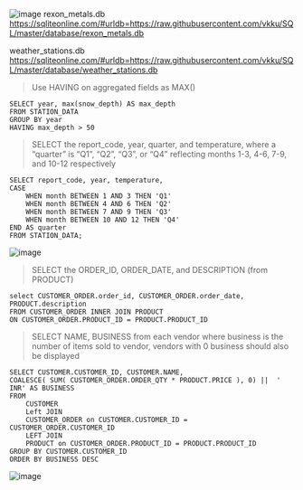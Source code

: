 ![image](https://github.com/user-attachments/assets/23cda1f6-2dc6-42dd-9878-2b889c6e291e)
rexon_metals.db
https://sqliteonline.com/#urldb=https://raw.githubusercontent.com/vkku/SQL/master/database/rexon_metals.db

weather_stations.db
https://sqliteonline.com/#urldb=https://raw.githubusercontent.com/vkku/SQL/master/database/weather_stations.db

> Use HAVING on aggregated fields as MAX()
```
SELECT year, max(snow_depth) AS max_depth
FROM STATION_DATA
GROUP BY year
HAVING max_depth > 50
```

> SELECT the report_code, year, quarter, and temperature, where a “quarter” is “Q1”, “Q2”, “Q3”, or
“Q4” reflecting months 1-3, 4-6, 7-9, and 10-12 respectively
```
SELECT report_code, year, temperature,
CASE
    WHEN month BETWEEN 1 AND 3 THEN 'Q1'
    WHEN month BETWEEN 4 AND 6 THEN 'Q2'
    WHEN month BETWEEN 7 AND 9 THEN 'Q3'
    WHEN month BETWEEN 10 AND 12 THEN 'Q4'
END AS quarter
FROM STATION_DATA;
```
![image](https://github.com/user-attachments/assets/328dc389-151e-4f90-a752-4532974392e0)
> SELECT the ORDER_ID, ORDER_DATE, and DESCRIPTION (from PRODUCT)
```
select CUSTOMER_ORDER.order_id, CUSTOMER_ORDER.order_date, PRODUCT.description
FROM CUSTOMER_ORDER INNER JOIN PRODUCT
ON CUSTOMER_ORDER.PRODUCT_ID = PRODUCT.PRODUCT_ID
```
> SELECT NAME, BUSINESS from each vendor where business is the number of items sold to vendor, vendors with 0 business should also be displayed
```
SELECT CUSTOMER.CUSTOMER_ID, CUSTOMER.NAME,
COALESCE( SUM( CUSTOMER_ORDER.ORDER_QTY * PRODUCT.PRICE ), 0) ||  ' INR' AS BUSINESS
FROM
    CUSTOMER
    Left JOIN
    CUSTOMER_ORDER on CUSTOMER.CUSTOMER_ID = CUSTOMER_ORDER.CUSTOMER_ID
    LEFT JOIN
    PRODUCT on CUSTOMER_ORDER.PRODUCT_ID = PRODUCT.PRODUCT_ID
GROUP BY CUSTOMER.CUSTOMER_ID
ORDER BY BUSINESS DESC
```
![image](https://github.com/user-attachments/assets/25d61c73-43d5-4baf-9945-59c480d60d7a)

